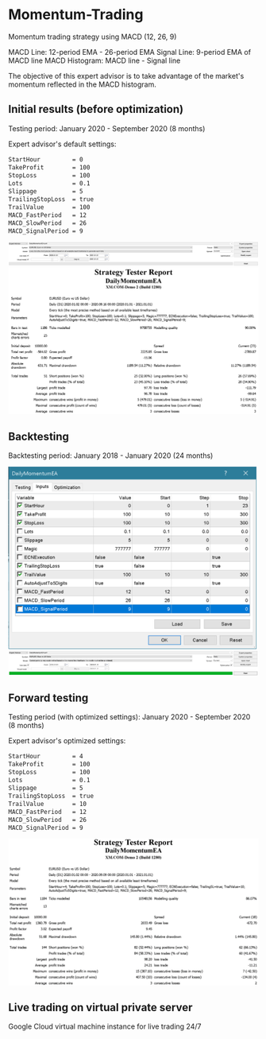 # Momentum-Trading

Momentum trading strategy using MACD (12, 26, 9)

MACD Line: 12-period EMA - 26-period EMA
Signal Line: 9-period EMA of MACD line
MACD Histogram: MACD line - Signal line

The objective of this expert advisor is to take advantage of the market's momentum reflected in the MACD histogram.

    
## Initial results (before optimization)

Testing period: January 2020 - September 2020 (8 months)

Expert advisor's default settings:

    StartHour         = 0
    TakeProfit        = 100
    StopLoss          = 100
    Lots              = 0.1
    Slippage          = 5
    TrailingStopLoss  = true
    TrailValue        = 100
    MACD_FastPeriod   = 12
    MACD_SlowPeriod   = 26
    MACD_SignalPeriod = 9
    
<img src="test_settings_1.png">

<img src="test_report_1.png" width="800">


## Backtesting

Backtesting period: January 2018 - January 2020 (24 months)

<img src="optimization_parameters.png" width="500">

<img src="optimization_settings.png">


## Forward testing

Testing period (with optimized settings): January 2020 - September 2020 (8 months)

Expert advisor's optimized settings:

    StartHour         = 4
    TakeProfit        = 100
    StopLoss          = 100
    Lots              = 0.1
    Slippage          = 5
    TrailingStopLoss  = true
    TrailValue        = 10
    MACD_FastPeriod   = 12
    MACD_SlowPeriod   = 26
    MACD_SignalPeriod = 9

<img src="test_report_2.png" width="800">


## Live trading on virtual private server

Google Cloud virtual machine instance for live trading 24/7
